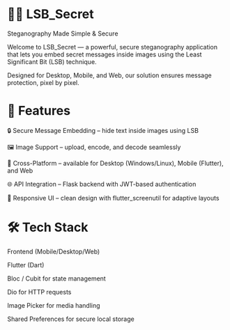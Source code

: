 # 🕵️‍♂️ LSB_Secret

Steganography Made Simple & Secure

Welcome to LSB_Secret — a powerful, secure steganography application that lets you embed secret messages inside images using the Least Significant Bit (LSB) technique.

Designed for Desktop, Mobile, and Web, our solution ensures message protection, pixel by pixel.

# 🚀 Features

🔒 Secure Message Embedding – hide text inside images using LSB

🖼️ Image Support – upload, encode, and decode seamlessly

📱 Cross-Platform – available for Desktop (Windows/Linux), Mobile (Flutter), and Web

🌐 API Integration – Flask backend with JWT-based authentication

🎨 Responsive UI – clean design with flutter_screenutil for adaptive layouts

# 🛠️ Tech Stack
Frontend (Mobile/Desktop/Web)

Flutter (Dart)

Bloc / Cubit for state management

Dio for HTTP requests

Image Picker for media handling

Shared Preferences for secure local storage
